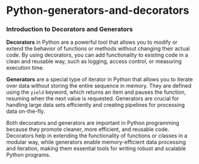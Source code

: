 # Python-generators-and-decorators
### **Introduction to Decorators and Generators**

**Decorators** in Python are a powerful tool that allows you to modify or extend the behavior of functions or methods without changing their actual code. By using decorators, you can add functionality to existing code in a clean and reusable way, such as logging, access control, or measuring execution time.

**Generators** are a special type of iterator in Python that allows you to iterate over data without storing the entire sequence in memory. They are defined using the `yield` keyword, which returns an item and pauses the function, resuming when the next value is requested. Generators are crucial for handling large data sets efficiently and creating pipelines for processing data on-the-fly.

Both decorators and generators are important in Python programming because they promote cleaner, more efficient, and reusable code. Decorators help in extending the functionality of functions or classes in a modular way, while generators enable memory-efficient data processing and iteration, making them essential tools for writing robust and scalable Python programs.
